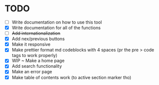 # TODO

- [ ] Write documentation on how to use this tool
- [x] Write documentation for all of the functions
- [ ] ~~Add internationalization~~
- [x] Add nex/previous buttons
- [x] Make it responsive
- [x] Make prettier format md codeblocks with 4 spaces (pr the pre > code tags to work properly)
- [x] WIP ~ Make a home page
- [x] Add search functionality
- [x] Make an error page
- [x] Make table of contents work (to active section marker tho)

